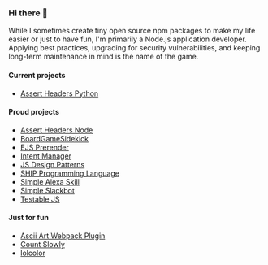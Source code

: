 ### Hi there 👋

While I sometimes create tiny open source npm packages to make my life easier or just to have fun, I'm primarily a Node.js application developer. Applying best practices, upgrading for security vulnerabilities, and keeping long-term maintenance in mind is the name of the game.

#### Current projects

- [Assert Headers Python](https://github.com/djragsdale/assert-headers-python)

#### Proud projects

- [Assert Headers Node](https://github.com/djragsdale/assert-headers-node)
- [BoardGameSidekick](https://github.com/djragsdale/board-game-sidekick)
- [EJS Prerender](https://github.com/djragsdale/ejs-prerender)
- [Intent Manager](https://github.com/wilderbeest/intent-manager)
- [JS Design Patterns](https://github.com/djragsdale/design-patterns)
- [SHIP Programming Language](https://github.com/djragsdale/ship)
- [Simple Alexa Skill](https://github.com/djragsdale/simple-alexa-skill)
- [Simple Slackbot](https://github.com/djragsdale/simple-slackbot)
- [Testable JS](https://github.com/djragsdale/testable-js-talk)

#### Just for fun

- [Ascii Art Webpack Plugin](https://github.com/djragsdale/ascii-art-webpack-plugin)
- [Count Slowly](https://github.com/wilderbeest/count-slowly)
- [lolcolor](https://github.com/djragsdale/lolcolor)

<!--
**djragsdale/djragsdale** is a ✨ _special_ ✨ repository because its `README.md` (this file) appears on your GitHub profile.

Here are some ideas to get you started:

- 🔭 I’m currently working on ...
- 🌱 I’m currently learning ...
- 👯 I’m looking to collaborate on ...
- 🤔 I’m looking for help with ...
- 💬 Ask me about ...
- 📫 How to reach me: ...
- 😄 Pronouns: ...
- ⚡ Fun fact: ...
-->
